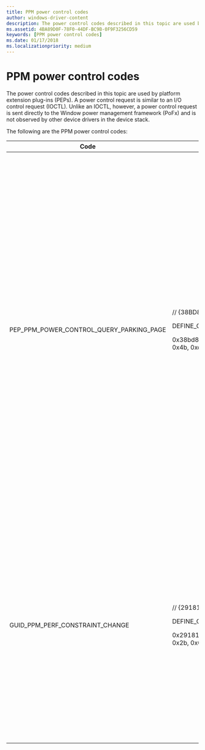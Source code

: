 ```yaml
---
title: PPM power control codes
author: windows-driver-content
description: The power control codes described in this topic are used by platform extension plug-ins (PEPs). 
ms.assetid: 4BA89D0F-78F0-44DF-BC9B-0F9F3256CD59
keywords: [PPM power control codes]
ms.date: 01/17/2018
ms.localizationpriority: medium
---
```


# PPM power control codes

The power control codes described in this topic are used by platform extension plug-ins (PEPs). A power control request is similar to an I/O control request (IOCTL). Unlike an IOCTL, however, a power control request is sent directly to the Window power management framework (PoFx) and is not observed by other device drivers in the device stack.

The following are the PPM power control codes:

|Code |Syntax |Description |
|---|---|---|
|PEP_PPM_POWER_CONTROL_QUERY_PARKING_PAGE|<p> // {38BD8901-AB20-4908-ABAA-AC34674BDFF3}</p><p>DEFINE_GUID(PEP_PPM_POWER_CONTROL_QUERY_PARKING_PAGE, </p><p>0x38bd8901, 0xab20, 0x4908, 0xab, 0xaa, 0xac, 0x34, 0x67, 0x4b, 0xdf, 0xf3);</p>| Code is used by the PEP to query the Windows power management framework (PoFx) for information about the parking page assigned to a processor. <p>To determine the parking page for a processor, the platform extension plug-in (PEP) for this processor submits a PEP_PPM_POWER_CONTROL_QUERY_PARKING_PAGE power control request to PoFx.</p> <p>To initiate this power control request, the PEP first calls the RequestWorker routine to inform PoFx that the PEP has a work item to submit. PoFx responds to this call by sending a PEP_DPM_WORK notification to the PEP. The PEP responds by submitting a power control work request for the parking page information. This request includes a PEP-allocated PEP_WORK_INFORMATION structure in which the WorkType member is set to PepWorkRequestPowerControl, and the PowerControl member points to a PEP-allocated PEP_WORK_POWER_CONTROL structure. The PowerControlCode member of the PEP_WORK_POWER_CONTROL structure is set to PEP_PPM_POWER_CONTROL_QUERY_PARKING_PAGE. The InBuffer member of this structure must be NULL, and the OutBuffer member must point to a PEP-allocated PEP_PPM_CONTEXT_QUERY_PARKING_PAGE structure. In response to this power control request, PoFx writes the virtual and physical addresses of the parking page to the PEP_PPM_CONTEXT_QUERY_PARKING_PAGE structure.</p><p>The PEP_PPM_POWER_CONTROL_QUERY_PARKING_PAGE power control request is ARM-specific and is not supported for x86 and x64 processors. In an ARM multiprocessor system, a parking page is a 4-kilobyte block of memory that the operating system uses as a mailbox to control a processor that is starting up from an idle state. A PEP might use some part of the mailbox to store processor-specific context data. For more information, see the document titled "Multiprocessor Startup for ARM Platforms" at https://www.acpica.org/related-documents.</p>|
|GUID_PPM_PERF_CONSTRAINT_CHANGE|<p> // {29181FA1-4BF3-4c2e-B314-A6D226322B00}</p><p>DEFINE_GUID(GUID_PPM_PERF_CONSTRAINT_CHANGE,</p><p>0x29181fa1, 0x4bf3, 0x4c2e, 0xb3, 0x14, 0xa6, 0xd2, 0x26, 0x32, 0x2b, 0x0);</p>|Code is used by the PEP to notify the Windows power management framework (PoFx) that the processor's performance limits must change to accommodate external constraints (power budgeting, thermal constraints, power source, and so on). <p>No input or output buffer is used with this control code.</p><p>To initiate this power control request, the PEP first calls the RequestWorker routine to inform PoFx that the PEP has a work item to submit. PoFx responds to this call by sending a PEP_DPM_WORK notification to the PEP. The PEP responds by submitting a power control work request for a performance constraint change. This request includes a PEP-allocated PEP_WORK_INFORMATION structure in which the WorkType member is set to PepWorkRequestPowerControl, and the PowerControl member points to a PEP-allocated PEP_WORK_POWER_CONTROL structure. The PowerControlCode member of the PEP_WORK_POWER_CONTROL structure is set to GUID_PPM_PERF_CONSTRAINT_CHANGE. Both the InBuffer and OutBuffer members of this structure must be NULL. In response to this power control request, PoFx will send a PEP_NOTIFY_PPM_PERF_CONSTRAINTS notification to the PEP to get the new processor performance limits.</p>
 

 

